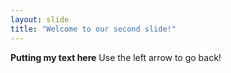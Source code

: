 ```yaml
---
layout: slide
title: "Welcome to our second slide!"
---
```

**Putting my text here**
Use the left arrow to go back!
